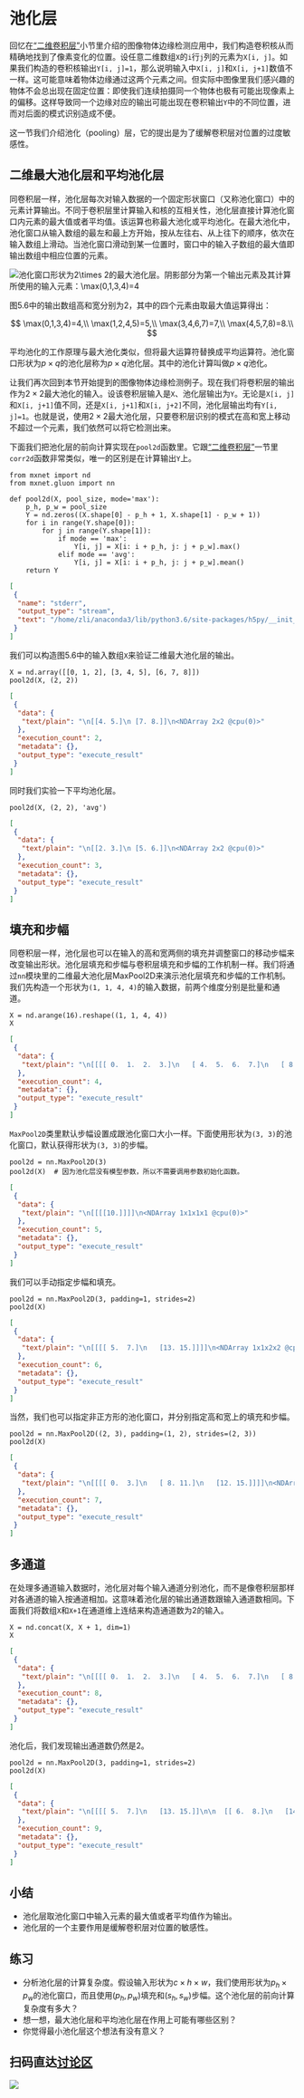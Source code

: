 # 池化层

回忆在[“二维卷积层”](conv-layer.md)小节里介绍的图像物体边缘检测应用中，我们构造卷积核从而精确地找到了像素变化的位置。设任意二维数组`X`的`i`行`j`列的元素为`X[i, j]`。如果我们构造的卷积核输出`Y[i, j]=1`，那么说明输入中`X[i, j]`和`X[i, j+1]`数值不一样。这可能意味着物体边缘通过这两个元素之间。但实际中图像里我们感兴趣的物体不会总出现在固定位置：即使我们连续拍摄同一个物体也极有可能出现像素上的偏移。这样导致同一个边缘对应的输出可能出现在卷积输出`Y`中的不同位置，进而对后面的模式识别造成不便。

这一节我们介绍池化（pooling）层，它的提出是为了缓解卷积层对位置的过度敏感性。

## 二维最大池化层和平均池化层

同卷积层一样，池化层每次对输入数据的一个固定形状窗口（又称池化窗口）中的元素计算输出。不同于卷积层里计算输入和核的互相关性，池化层直接计算池化窗口内元素的最大值或者平均值。该运算也称最大池化或平均池化。在最大池化中，池化窗口从输入数组的最左和最上方开始，按从左往右、从上往下的顺序，依次在输入数组上滑动。当池化窗口滑动到某一位置时，窗口中的输入子数组的最大值即输出数组中相应位置的元素。

![池化窗口形状为$2\times 2$的最大池化层。阴影部分为第一个输出元素及其计算所使用的输入元素：$\max(0,1,3,4)=4$](./pooling.svg)

图5.6中的输出数组高和宽分别为2，其中的四个元素由取最大值运算得出：

$$
\max(0,1,3,4)=4,\\
\max(1,2,4,5)=5,\\
\max(3,4,6,7)=7,\\
\max(4,5,7,8)=8.\\
$$


平均池化的工作原理与最大池化类似，但将最大运算符替换成平均运算符。池化窗口形状为$p \times q$的池化层称为$p \times q$池化层。其中的池化计算叫做$p \times q$池化。

让我们再次回到本节开始提到的图像物体边缘检测例子。现在我们将卷积层的输出作为$2\times 2$最大池化的输入。设该卷积层输入是`X`、池化层输出为`Y`。无论是`X[i, j]`和`X[i, j+1]`值不同，还是`X[i, j+1]`和`X[i, j+2]`不同，池化层输出均有`Y[i, j]=1`。也就是说，使用$2\times 2$最大池化层，只要卷积层识别的模式在高和宽上移动不超过一个元素，我们依然可以将它检测出来。

下面我们把池化层的前向计算实现在`pool2d`函数里。它跟[“二维卷积层”](conv-layer.md)一节里`corr2d`函数非常类似，唯一的区别是在计算输出`Y`上。

```{.python .input  n=1}
from mxnet import nd
from mxnet.gluon import nn

def pool2d(X, pool_size, mode='max'):
    p_h, p_w = pool_size
    Y = nd.zeros((X.shape[0] - p_h + 1, X.shape[1] - p_w + 1))
    for i in range(Y.shape[0]):
        for j in range(Y.shape[1]):
            if mode == 'max':
                Y[i, j] = X[i: i + p_h, j: j + p_w].max()
            elif mode == 'avg':
                Y[i, j] = X[i: i + p_h, j: j + p_w].mean()            
    return Y
```

```{.json .output n=1}
[
 {
  "name": "stderr",
  "output_type": "stream",
  "text": "/home/zli/anaconda3/lib/python3.6/site-packages/h5py/__init__.py:36: FutureWarning: Conversion of the second argument of issubdtype from `float` to `np.floating` is deprecated. In future, it will be treated as `np.float64 == np.dtype(float).type`.\n  from ._conv import register_converters as _register_converters\n"
 }
]
```

我们可以构造图5.6中的输入数组`X`来验证二维最大池化层的输出。

```{.python .input  n=2}
X = nd.array([[0, 1, 2], [3, 4, 5], [6, 7, 8]])
pool2d(X, (2, 2))
```

```{.json .output n=2}
[
 {
  "data": {
   "text/plain": "\n[[4. 5.]\n [7. 8.]]\n<NDArray 2x2 @cpu(0)>"
  },
  "execution_count": 2,
  "metadata": {},
  "output_type": "execute_result"
 }
]
```

同时我们实验一下平均池化层。

```{.python .input  n=3}
pool2d(X, (2, 2), 'avg')
```

```{.json .output n=3}
[
 {
  "data": {
   "text/plain": "\n[[2. 3.]\n [5. 6.]]\n<NDArray 2x2 @cpu(0)>"
  },
  "execution_count": 3,
  "metadata": {},
  "output_type": "execute_result"
 }
]
```

## 填充和步幅

同卷积层一样，池化层也可以在输入的高和宽两侧的填充并调整窗口的移动步幅来改变输出形状。池化层填充和步幅与卷积层填充和步幅的工作机制一样。我们将通过`nn`模块里的二维最大池化层MaxPool2D来演示池化层填充和步幅的工作机制。我们先构造一个形状为`(1, 1, 4, 4)`的输入数据，前两个维度分别是批量和通道。

```{.python .input  n=4}
X = nd.arange(16).reshape((1, 1, 4, 4))
X
```

```{.json .output n=4}
[
 {
  "data": {
   "text/plain": "\n[[[[ 0.  1.  2.  3.]\n   [ 4.  5.  6.  7.]\n   [ 8.  9. 10. 11.]\n   [12. 13. 14. 15.]]]]\n<NDArray 1x1x4x4 @cpu(0)>"
  },
  "execution_count": 4,
  "metadata": {},
  "output_type": "execute_result"
 }
]
```

`MaxPool2D`类里默认步幅设置成跟池化窗口大小一样。下面使用形状为`(3, 3)`的池化窗口，默认获得形状为`(3, 3)`的步幅。

```{.python .input  n=5}
pool2d = nn.MaxPool2D(3)
pool2d(X)  # 因为池化层没有模型参数，所以不需要调用参数初始化函数。
```

```{.json .output n=5}
[
 {
  "data": {
   "text/plain": "\n[[[[10.]]]]\n<NDArray 1x1x1x1 @cpu(0)>"
  },
  "execution_count": 5,
  "metadata": {},
  "output_type": "execute_result"
 }
]
```

我们可以手动指定步幅和填充。

```{.python .input  n=6}
pool2d = nn.MaxPool2D(3, padding=1, strides=2)
pool2d(X)
```

```{.json .output n=6}
[
 {
  "data": {
   "text/plain": "\n[[[[ 5.  7.]\n   [13. 15.]]]]\n<NDArray 1x1x2x2 @cpu(0)>"
  },
  "execution_count": 6,
  "metadata": {},
  "output_type": "execute_result"
 }
]
```

当然，我们也可以指定非正方形的池化窗口，并分别指定高和宽上的填充和步幅。

```{.python .input  n=7}
pool2d = nn.MaxPool2D((2, 3), padding=(1, 2), strides=(2, 3))
pool2d(X)
```

```{.json .output n=7}
[
 {
  "data": {
   "text/plain": "\n[[[[ 0.  3.]\n   [ 8. 11.]\n   [12. 15.]]]]\n<NDArray 1x1x3x2 @cpu(0)>"
  },
  "execution_count": 7,
  "metadata": {},
  "output_type": "execute_result"
 }
]
```

## 多通道

在处理多通道输入数据时，池化层对每个输入通道分别池化，而不是像卷积层那样对各通道的输入按通道相加。这意味着池化层的输出通道数跟输入通道数相同。下面我们将数组`X`和`X+1`在通道维上连结来构造通道数为2的输入。

```{.python .input  n=8}
X = nd.concat(X, X + 1, dim=1)
X
```

```{.json .output n=8}
[
 {
  "data": {
   "text/plain": "\n[[[[ 0.  1.  2.  3.]\n   [ 4.  5.  6.  7.]\n   [ 8.  9. 10. 11.]\n   [12. 13. 14. 15.]]\n\n  [[ 1.  2.  3.  4.]\n   [ 5.  6.  7.  8.]\n   [ 9. 10. 11. 12.]\n   [13. 14. 15. 16.]]]]\n<NDArray 1x2x4x4 @cpu(0)>"
  },
  "execution_count": 8,
  "metadata": {},
  "output_type": "execute_result"
 }
]
```

池化后，我们发现输出通道数仍然是2。

```{.python .input  n=9}
pool2d = nn.MaxPool2D(3, padding=1, strides=2)
pool2d(X)
```

```{.json .output n=9}
[
 {
  "data": {
   "text/plain": "\n[[[[ 5.  7.]\n   [13. 15.]]\n\n  [[ 6.  8.]\n   [14. 16.]]]]\n<NDArray 1x2x2x2 @cpu(0)>"
  },
  "execution_count": 9,
  "metadata": {},
  "output_type": "execute_result"
 }
]
```

## 小结

* 池化层取池化窗口中输入元素的最大值或者平均值作为输出。
* 池化层的一个主要作用是缓解卷积层对位置的敏感性。

## 练习

* 分析池化层的计算复杂度。假设输入形状为$c\times h\times w$，我们使用形状为$p_h\times p_w$的池化窗口，而且使用$(p_h, p_w)$填充和$(s_h, s_w)$步幅。这个池化层的前向计算复杂度有多大？
* 想一想，最大池化层和平均池化层在作用上可能有哪些区别？
* 你觉得最小池化层这个想法有没有意义？

## 扫码直达[讨论区](https://discuss.gluon.ai/t/topic/6406)

![](../img/qr_pooling.svg)
